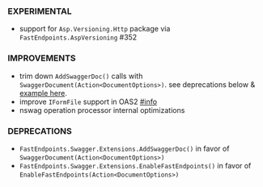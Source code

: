 ### EXPERIMENTAL
- support for `Asp.Versioning.Http` package via `FastEndpoints.AspVersioning` #352

### IMPROVEMENTS
- trim down `AddSwaggerDoc()` calls with `SwaggerDocument(Action<DocumentOptions>)`. see deprecations below & [example here](https://github.com/FastEndpoints/FastEndpoints/blob/6563531e2b3ac02a159927ee4a61a310e6c6b5fb/Web/Program.cs#L20-L32).
- improve `IFormFile` support in OAS2 [#info](https://discord.com/channels/933662816458645504/1101429081830064162)
- nswag operation processor internal optimizations

### DEPRECATIONS
- `FastEndpoints.Swagger.Extensions.AddSwaggerDoc()` in favor of `SwaggerDocument(Action<DocumentOptions>)`
- `FastEndpoints.Swagger.Extensions.EnableFastEndpoints()` in favor of `EnableFastEndpoints(Action<DocumentOptions>)`